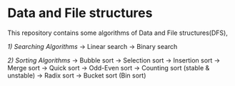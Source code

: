 # Data and File structures

This repository contains some algorithms of Data and File structures(DFS),

*1) Searching Algorithms*
    -> Linear search
    -> Binary search

*2) Sorting Algorithms*
    -> Bubble sort
    -> Selection sort
    -> Insertion sort
    -> Merge sort
    -> Quick sort
    -> Odd-Even sort
    -> Counting sort (stable & unstable)
    -> Radix sort
    -> Bucket sort (Bin sort)
